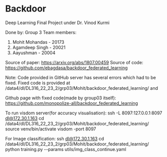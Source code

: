 # Backdoor
Deep Learning Final Project under Dr. Vinod Kurmi

Done by: Group 3
Team members:
1) Mohit Mohandas - 20173
2) Agamdeep Singh - 20021
3) Aayushman - 20004


Source of paper: https://arxiv.org/abs/1807.00459
Source of code: https://github.com/ebagdasa/backdoor_federated_learning

Note: Code provided in GitHub server has several errors which had to be fixed. Fixed code is provided at /data4/dl/DL316_22_23_2/grp03/Mohit/backdoor_federated_learning/ and <second code page>

Github page with fixed code(made by group03 itself): https://github.com/monopolize-all/backdoor_federated_learning


To run visdom server(for accuracy visualisation):
ssh -L 8097:127.0.0.1:8097 dl@172.30.1.163
cd /data4/dl/DL316_22_23_2/grp03/Mohit/backdoor_federated_learning/
source venv/bin/activate
visdom -port 8097



For Image classification:
ssh dl@172.30.1.163
cd /data4/dl/DL316_22_23_2/grp03/Mohit/backdoor_federated_learning/
python training.py --params utils/img_class_continue.yaml
